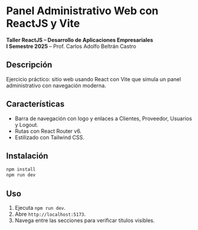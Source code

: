 # Panel Administrativo Web con ReactJS y Vite
**Taller ReactJS – Desarrollo de Aplicaciones Empresariales**  
**I Semestre 2025** – Prof. Carlos Adolfo Beltrán Castro

## Descripción
Ejercicio práctico: sitio web usando React con Vite que simula un panel administrativo con navegación moderna.

## Características
- Barra de navegación con logo y enlaces a Clientes, Proveedor, Usuarios y Logout.
- Rutas con React Router v6.
- Estilizado con Tailwind CSS.

## Instalación

```bash
npm install
npm run dev
```

## Uso
1. Ejecuta `npm run dev`.  
2. Abre `http://localhost:5173`.  
3. Navega entre las secciones para verificar títulos visibles.


